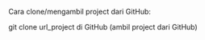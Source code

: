 Cara clone/mengambil project dari GitHub:

git clone url_project di GitHub (ambil project dari GitHub)
